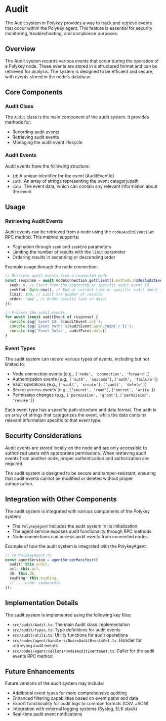 # Audit

The Audit system in Polykey provides a way to track and retrieve events that
occur within the Polykey agent. This feature is essential for security
monitoring, troubleshooting, and compliance purposes.

## Overview

The Audit system records various events that occur during the operation of a
Polykey node. These events are stored in a structured format and can be
retrieved for analysis. The system is designed to be efficient and secure, with
events stored in the node's database.

## Core Components

### Audit Class

The `Audit` class is the main component of the audit system. It provides methods
for:

- Recording audit events
- Retrieving audit events
- Managing the audit event lifecycle

### Audit Events

Audit events have the following structure:

- `id`: A unique identifier for the event (AuditEventId)
- `path`: An array of strings representing the event category/path
- `data`: The event data, which can contain any relevant information about the
  event

## Usage

### Retrieving Audit Events

Audit events can be retrieved from a node using the `nodesAuditEventsGet` RPC
method. This method supports:

- Pagination through `seek` and `seekEnd` parameters
- Limiting the number of results with the `limit` parameter
- Ordering results in ascending or descending order

Example usage through the node connection:

```typescript
// Retrieve audit events from a connected node
const response = await nodeConnection.getClient().methods.nodesAuditEventsGet({
  seek: 0, // Start from the beginning or specific audit event ID
  seekEnd: Date.now(), // End at current time or specific audit event ID
  limit: 100, // Limit the number of results
  order: 'asc', // Order results (asc or desc)
});

// Process the audit events
for await (const auditEvent of response) {
  console.log(`Event ID: ${auditEvent.id}`);
  console.log(`Event Path: ${auditEvent.path.join('/')}`);
  console.log(`Event Data:`, auditEvent.data);
}
```

### Event Types

The audit system can record various types of events, including but not limited
to:

- Node connection events (e.g., `['node', 'connection', 'forward']`)
- Authentication events (e.g., `['auth', 'success']`, `['auth', 'failure']`)
- Vault operations (e.g., `['vault', 'create']`, `['vault', 'delete']`)
- Secret access events (e.g., `['secret', 'read']`, `['secret', 'write']`)
- Permission changes (e.g., `['permission', 'grant']`,
  `['permission', 'revoke']`)

Each event type has a specific path structure and data format. The path is an
array of strings that categorizes the event, while the data contains relevant
information specific to that event type.

## Security Considerations

Audit events are stored locally on the node and are only accessible to
authorized users with appropriate permissions. When retrieving audit events from
another node, proper authentication and authorization are required.

The audit system is designed to be secure and tamper-resistant, ensuring that
audit events cannot be modified or deleted without proper authorization.

## Integration with Other Components

The audit system is integrated with various components of the Polykey system:

- The `PolykeyAgent` includes the audit system in its initialization
- The agent service exposes audit functionality through RPC methods
- Node connections can access audit events from connected nodes

Example of how the audit system is integrated with the PolykeyAgent:

```typescript
// In PolykeyAgent.ts
const agentService = agentServerManifest({
  audit: this.audit,
  acl: this.acl,
  db: this.db,
  keyRing: this.keyRing,
  // ... other components
});
```

## Implementation Details

The audit system is implemented using the following key files:

- `src/audit/Audit.ts`: The main Audit class implementation
- `src/audit/types.ts`: Type definitions for audit events
- `src/audit/utils.ts`: Utility functions for audit operations
- `src/nodes/agent/handlers/NodesAuditEventsGet.ts`: Handler for retrieving
  audit events
- `src/nodes/agent/callers/nodesAuditEventsGet.ts`: Caller for the audit events
  RPC method

## Future Enhancements

Future versions of the audit system may include:

- Additional event types for more comprehensive auditing
- Enhanced filtering capabilities based on event paths and data
- Export functionality for audit logs to common formats (CSV, JSON)
- Integration with external logging systems (Syslog, ELK stack)
- Real-time audit event notifications
